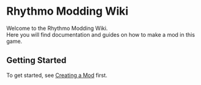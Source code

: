# Rhythmo Modding Wiki
Welcome to the Rhythmo Modding Wiki. <br>
Here you will find documentation and guides on how to make a mod in this game.

## Getting Started
To get started, see [Creating a Mod](./Creating-a-Mod.md) first.